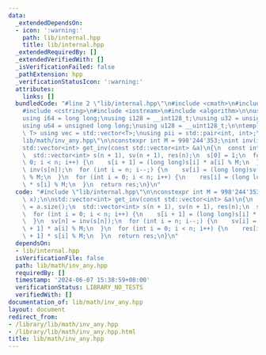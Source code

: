 ```yaml
---
data:
  _extendedDependsOn:
  - icon: ':warning:'
    path: lib/internal.hpp
    title: lib/internal.hpp
  _extendedRequiredBy: []
  _extendedVerifiedWith: []
  _isVerificationFailed: false
  _pathExtension: hpp
  _verificationStatusIcon: ':warning:'
  attributes:
    links: []
  bundledCode: "#line 2 \"lib/internal.hpp\"\n#include <cmath>\n#include <vector>\n\
    #include <cstring>\n#include <iostream>\n#include <algorithm>\n\nusing i32 = int;\n\
    using i64 = long long;\nusing i128 = __int128_t;\nusing u32 = unsigned int;\n\
    using u64 = unsigned long long;\nusing u128 = __uint128_t;\n\ntemplate<typename\
    \ T> using vec = std::vector<T>;\nusing pii = std::pair<int, int>;\n#line 2 \"\
    lib/math/inv_any.hpp\"\n\nconstexpr int M = 998'244'353;\nint inv(int x);\n\n\
    std::vector<int> get_inv(const std::vector<int> &a)\n{\n  const int n = a.size();\n\
    \  std::vector<int> s(n + 1), sv(n + 1), res(n);\n  s[0] = 1;\n  for (int i =\
    \ 0; i < n; i++) {\n    s[i + 1] = (long long)s[i] * a[i] % M;\n  }\n  sv[n] =\
    \ inv(s[n]);\n  for (int i = n; i--;) {\n    sv[i] = (long long)sv[i + 1] * a[i]\
    \ % M;\n  }\n  for (int i = 0; i < n; i++) {\n    res[i] = (long long)sv[i + 1]\
    \ * s[i] % M;\n  }\n  return res;\n}\n"
  code: "#include \"lib/internal.hpp\"\n\nconstexpr int M = 998'244'353;\nint inv(int\
    \ x);\n\nstd::vector<int> get_inv(const std::vector<int> &a)\n{\n  const int n\
    \ = a.size();\n  std::vector<int> s(n + 1), sv(n + 1), res(n);\n  s[0] = 1;\n\
    \  for (int i = 0; i < n; i++) {\n    s[i + 1] = (long long)s[i] * a[i] % M;\n\
    \  }\n  sv[n] = inv(s[n]);\n  for (int i = n; i--;) {\n    sv[i] = (long long)sv[i\
    \ + 1] * a[i] % M;\n  }\n  for (int i = 0; i < n; i++) {\n    res[i] = (long long)sv[i\
    \ + 1] * s[i] % M;\n  }\n  return res;\n}\n"
  dependsOn:
  - lib/internal.hpp
  isVerificationFile: false
  path: lib/math/inv_any.hpp
  requiredBy: []
  timestamp: '2024-06-07 15:38:59+08:00'
  verificationStatus: LIBRARY_NO_TESTS
  verifiedWith: []
documentation_of: lib/math/inv_any.hpp
layout: document
redirect_from:
- /library/lib/math/inv_any.hpp
- /library/lib/math/inv_any.hpp.html
title: lib/math/inv_any.hpp
---
```

